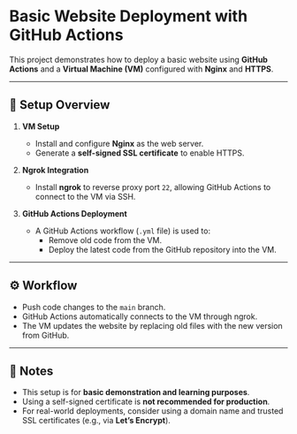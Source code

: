 # Basic Website Deployment with GitHub Actions  

This project demonstrates how to deploy a basic website using **GitHub Actions** and a **Virtual Machine (VM)** configured with **Nginx** and **HTTPS**.  

---

## 🚀 Setup Overview  

1. **VM Setup**  
   - Install and configure **Nginx** as the web server.  
   - Generate a **self-signed SSL certificate** to enable HTTPS.  

2. **Ngrok Integration**  
   - Install **ngrok** to reverse proxy port `22`, allowing GitHub Actions to connect to the VM via SSH.  

3. **GitHub Actions Deployment**  
   - A GitHub Actions workflow (`.yml` file) is used to:  
     - Remove old code from the VM.  
     - Deploy the latest code from the GitHub repository into the VM.  

---

## ⚙️ Workflow  

- Push code changes to the `main` branch.  
- GitHub Actions automatically connects to the VM through ngrok.  
- The VM updates the website by replacing old files with the new version from GitHub.  

---

## 📝 Notes  

- This setup is for **basic demonstration and learning purposes**.  
- Using a self-signed certificate is **not recommended for production**.  
- For real-world deployments, consider using a domain name and trusted SSL certificates (e.g., via **Let’s Encrypt**).  
